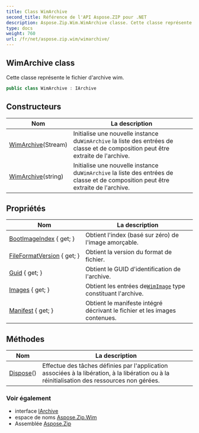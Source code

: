```yaml
---
title: Class WimArchive
second_title: Référence de l'API Aspose.ZIP pour .NET
description: Aspose.Zip.Wim.WimArchive classe. Cette classe représente le fichier darchive wim.
type: docs
weight: 760
url: /fr/net/aspose.zip.wim/wimarchive/
---
```

## WimArchive class

Cette classe représente le fichier d'archive wim.

```csharp
public class WimArchive : IArchive
```

## Constructeurs

| Nom | La description |
| --- | --- |
| [WimArchive](wimarchive/#constructor)(Stream) | Initialise une nouvelle instance du`WimArchive` la liste des entrées de classe et de composition peut être extraite de l'archive. |
| [WimArchive](wimarchive/#constructor_1)(string) | Initialise une nouvelle instance du`WimArchive` la liste des entrées de classe et de composition peut être extraite de l'archive. |

## Propriétés

| Nom | La description |
| --- | --- |
| [BootImageIndex](../../aspose.zip.wim/wimarchive/bootimageindex/) { get; } | Obtient l'index (basé sur zéro) de l'image amorçable. |
| [FileFormatVersion](../../aspose.zip.wim/wimarchive/fileformatversion/) { get; } | Obtient la version du format de fichier. |
| [Guid](../../aspose.zip.wim/wimarchive/guid/) { get; } | Obtient le GUID d'identification de l'archive. |
| [Images](../../aspose.zip.wim/wimarchive/images/) { get; } | Obtient les entrées de[`WimImage`](../wimimage/) type constituant l'archive. |
| [Manifest](../../aspose.zip.wim/wimarchive/manifest/) { get; } | Obtient le manifeste intégré décrivant le fichier et les images contenues. |

## Méthodes

| Nom | La description |
| --- | --- |
| [Dispose](../../aspose.zip.wim/wimarchive/dispose/)() | Effectue des tâches définies par l'application associées à la libération, à la libération ou à la réinitialisation des ressources non gérées. |

### Voir également

* interface [IArchive](../../aspose.zip/iarchive/)
* espace de noms [Aspose.Zip.Wim](../../aspose.zip.wim/)
* Assemblée [Aspose.Zip](../../)


